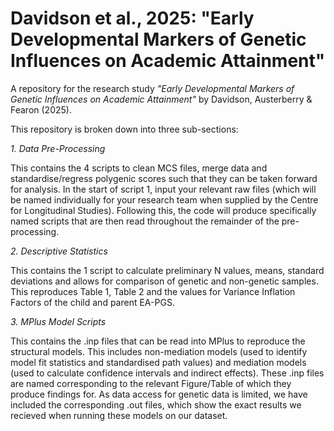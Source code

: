 # Davidson et al., 2025: "Early Developmental Markers of Genetic Influences on Academic Attainment"

A repository for the research study *"Early Developmental Markers of Genetic Influences on Academic Attainment"* by Davidson, Austerberry & Fearon (2025).

This repository is broken down into three sub-sections:

*1. Data Pre-Processing*

This contains the 4 scripts to clean MCS files, merge data and standardise/regress polygenic scores such that they can be taken forward for analysis. In the start of script 1, input your relevant raw files (which will be named individually for your research team when supplied by the Centre for Longitudinal Studies). Following this, the code will produce specifically named scripts that are then read throughout the remainder of the pre-processing.

*2. Descriptive Statistics*

This contains the 1 script to calculate preliminary N values, means, standard deviations and allows for comparison of genetic and non-genetic samples. This reproduces Table 1, Table 2 and the values for Variance Inflation Factors of the child and parent EA-PGS.

*3. MPlus Model Scripts*

This contains the .inp files that can be read into MPlus to reproduce the structural models. This includes non-mediation models (used to identify model fit statistics and standardised path values) and mediation models (used to calculate confidence intervals and indirect effects). These .inp files are named corresponding to the relevant Figure/Table of which they produce findings for. As data access for genetic data is limited, we have included the corresponding .out files, which show the exact results we recieved when running these models on our dataset.
